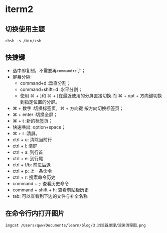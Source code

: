 # iterm2

## 切换使用主题

`chsh -s /bin/zsh`

## 快捷键

- 选中即复制，不需要再`command+c`了；
- 屏幕分隔:
  - command+d :垂直分割；
  - command+shift+d :水平分割；
  - 使用 ⌘ + ]和 ⌘ + [在最近使用的分屏直接切换.而 ⌘ + opt + 方向键切换到指定位置的分屏。
- ⌘ + 数字 :切换标签页，⌘ + 方向键 按方向切换标签页；
- ⌘ + enter :切换全屏；
- ⌘ + t :新的标签页；
- 快速唤出: option+space；
- ⌘ + r :清屏。
- ctrl + u: 清除当前行
- ctrl + l: 清屏
- ctrl + a: 到行首
- ctrl + e: 到行尾
- ctrl + f/b: 前进后退
- ctrl + p: 上一条命令
- ctrl + r: 搜索命令历史
- command + ;: 查看历史命令
- command + shift + h: 查看剪贴板历史
- tab: 可以查看到下边的文件与补全名称

## 在命令行内打开图片

```bash
imgcat /Users/qww/Documents/learn/blog/3.浏览器原理/渲染流程图.png
```
